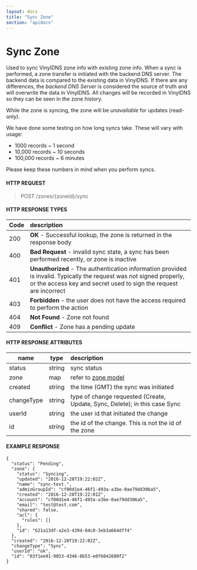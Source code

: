 ```yaml
---
layout: docs
title: "Sync Zone"
section: "apidocs"
---
```


# Sync Zone

Used to sync VinylDNS zone info with existing zone info.  When a sync is performed, a zone transfer is initiated with the backend DNS server.
The backend data is compared to the existing data in VinylDNS.  If there are any differences, the _backend DNS Server_ is considered
the source of truth and will overwrite the data in VinylDNS.  All changes will be recorded in VinylDNS so they can be seen in the
zone history.

While the zone is syncing, the zone will be _unavailable_ for updates (read-only).

We have done some testing on how long syncs take.  These will vary with usage:

- 1000 records ~ 1 second
- 10,000 records ~ 10 seconds
- 100,000 records ~ 6 minutes

Please keep these numbers in mind when you perform syncs.

#### HTTP REQUEST

> POST /zones/{zoneId}/sync

#### HTTP RESPONSE TYPES

Code          | description |
 ------------ | :---------- |
200           | **OK** - Successful lookup, the zone is returned in the response body |
400           | **Bad Request** - invalid sync state, a sync has been performed recently, or zone is inactive |
401           | **Unauthorized** - The authentication information provided is invalid.  Typically the request was not signed properly, or the access key and secret used to sign the request are incorrect |
403           | **Forbidden** - the user does not have the access required to perform the action |
404           | **Not Found** - Zone not found |
409           | **Conflict** - Zone has a pending update |

#### HTTP RESPONSE ATTRIBUTES

name          | type          | description |
 ------------ | ------------- | :---------- |
status        | string        | sync status |
zone          | map           | refer to [zone model](../apidocs/zone-model) |
created       | string        | the time (GMT) the sync was initiated |
changeType    | string        | type of change requested (Create, Update, Sync, Delete); in this case Sync |
userId        | string        | the user id that initiated the change |
id            | string        |  the id of the change.  This is not the id of the zone |

#### EXAMPLE RESPONSE

```
{
  "status": "Pending",
  "zone": {
    "status": "Syncing",
    "updated": "2016-12-28T19:22:02Z",
    "name": "sync-test.",
    "adminGroupId": "cf00d1e4-46f1-493a-a3be-0ae79dd306a5",
    "created": "2016-12-28T19:22:01Z",
    "account": "cf00d1e4-46f1-493a-a3be-0ae79dd306a5",
    "email": "test@test.com",
    "shared": false,
    "acl": {
      "rules": []
    },
    "id": "621a13df-a2e3-4394-84c0-3eb3a664dff4"
  },
  "created": "2016-12-28T19:22:02Z",
  "changeType": "Sync",
  "userId": "ok",
  "id": "03f1ee91-9053-4346-8b53-e0f6042600f2"
}
```
